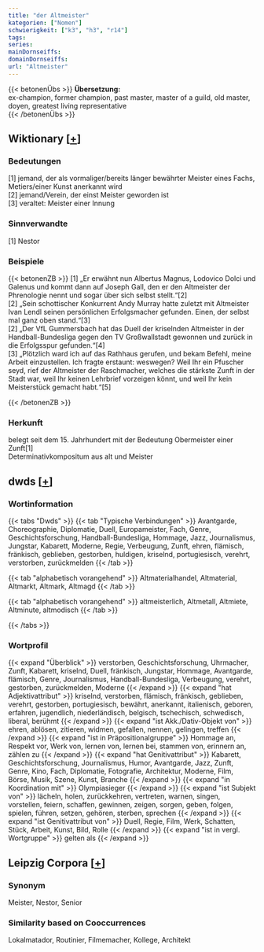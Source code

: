 ```yaml
---
title: "der Altmeister"
kategorien: ["Nomen"]
schwierigkeit: ["k3", "h3", "r14"]
tags:
series:
mainDornseiffs:
domainDornseiffs:
url: "Altmeister"
---
```


{{< betonenÜbs >}}
**Übersetzung:**  
ex-champion, former champion, past master, master of a guild, old master, doyen, greatest living representative  
{{< /betonenÜbs >}}

## Wiktionary [[+](https://de.wiktionary.org/wiki/Altmeister)]

### Bedeutungen
[1] jemand, der als vormaliger/bereits länger bewährter Meister eines Fachs, Metiers/einer Kunst anerkannt wird  
[2] jemand/Verein, der einst Meister geworden ist  
[3] veraltet: Meister einer Innung  

### Sinnverwandte
[1] Nestor  

### Beispiele
{{< betonenZB >}}
[1] „Er erwähnt nun Albertus Magnus, Lodovico Dolci und Galenus und kommt dann auf Joseph Gall, den er den Altmeister der Phrenologie nennt und sogar über sich selbst stellt.“[2]  
[2] „Sein schottischer Konkurrent Andy Murray hatte zuletzt mit Altmeister Ivan Lendl seinen persönlichen Erfolgsmacher gefunden. Einen, der selbst mal ganz oben stand.“[3]  
[2] „Der VfL Gummersbach hat das Duell der kriselnden Altmeister in der Handball-Bundesliga gegen den TV Großwallstadt gewonnen und zurück in die Erfolgsspur gefunden.“[4]  
[3] „Plötzlich ward ich auf das Rathhaus gerufen, und bekam Befehl, meine Arbeit einzustellen. Ich fragte erstaunt: weswegen? Weil Ihr ein Pfuscher seyd, rief der Altmeister der Raschmacher, welches die stärkste Zunft in der Stadt war, weil Ihr keinen Lehrbrief vorzeigen könnt, und weil Ihr kein Meisterstück gemacht habt.“[5]  

{{< /betonenZB >}}
### Herkunft
belegt seit dem 15. Jahrhundert mit der Bedeutung Obermeister einer Zunft[1]  
Determinativkompositum aus alt und Meister  



## dwds [[+](https://www.dwds.de/wb/Altmeister)]

### Wortinformation
{{< tabs "Dwds" >}}
{{< tab "Typische Verbindungen" >}}
Avantgarde, Choreographie, Diplomatie, Duell, Europameister, Fach, Genre, Geschichtsforschung, Handball-Bundesliga, Hommage, Jazz, Journalismus, Jungstar, Kabarett, Moderne, Regie, Verbeugung, Zunft, ehren, flämisch, fränkisch, geblieben, gestorben, huldigen, kriselnd, portugiesisch, verehrt, verstorben, zurückmelden
{{< /tab >}}

{{< tab "alphabetisch vorangehend" >}}
Altmaterialhandel, Altmaterial, Altmarkt, Altmark, Altmagd
{{< /tab >}}

{{< tab "alphabetisch vorangehend" >}}
altmeisterlich, Altmetall, Altmiete, Altminute, altmodisch
{{< /tab >}}

{{< /tabs >}}

### Wortprofil
{{< expand "Überblick" >}} verstorben, Geschichtsforschung, Uhrmacher, Zunft, Kabarett, kriselnd, Duell, fränkisch, Jungstar, Hommage, Avantgarde, flämisch, Genre, Journalismus, Handball-Bundesliga, Verbeugung, verehrt, gestorben, zurückmelden, Moderne {{< /expand >}}
{{< expand "hat Adjektivattribut" >}} kriselnd, verstorben, flämisch, fränkisch, geblieben, verehrt, gestorben, portugiesisch, bewährt, anerkannt, italienisch, geboren, erfahren, jugendlich, niederländisch, belgisch, tschechisch, schwedisch, liberal, berühmt {{< /expand >}}
{{< expand "ist Akk./Dativ-Objekt von" >}} ehren, ablösen, zitieren, widmen, gefallen, nennen, gelingen, treffen {{< /expand >}}
{{< expand "ist in Präpositionalgruppe" >}} Hommage an, Respekt vor, Werk von, lernen von, lernen bei, stammen von, erinnern an, zählen zu {{< /expand >}}
{{< expand "hat Genitivattribut" >}} Kabarett, Geschichtsforschung, Journalismus, Humor, Avantgarde, Jazz, Zunft, Genre, Kino, Fach, Diplomatie, Fotografie, Architektur, Moderne, Film, Börse, Musik, Szene, Kunst, Branche {{< /expand >}}
{{< expand "in Koordination mit" >}} Olympiasieger {{< /expand >}}
{{< expand "ist Subjekt von" >}} lächeln, holen, zurückkehren, vertreten, warnen, singen, vorstellen, feiern, schaffen, gewinnen, zeigen, sorgen, geben, folgen, spielen, führen, setzen, gehören, sterben, sprechen {{< /expand >}}
{{< expand "ist Genitivattribut von" >}} Duell, Regie, Film, Werk, Schatten, Stück, Arbeit, Kunst, Bild, Rolle {{< /expand >}}
{{< expand "ist in vergl. Wortgruppe" >}} gelten als {{< /expand >}}

## Leipzig Corpora [[+](https://corpora.uni-leipzig.de/en/res?word=Altmeister&corpusId=deu_newscrawl-public_2018)]


### Synonym
Meister, Nestor, Senior


### Similarity based on Cooccurrences
Lokalmatador, Routinier, Filmemacher, Kollege, Architekt


